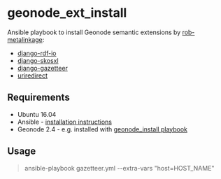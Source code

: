# geonode_ext_install
Ansible playbook to install Geonode semantic extensions by [rob-metalinkage](https://github.com/rob-metalinkage):
* [django-rdf-io](https://github.com/rob-metalinkage/django-rdf-io)
* [django-skosxl](https://github.com/rob-metalinkage/django-skosxl)
* [django-gazetteer](https://github.com/rob-metalinkage/django-gazetteer)
* [uriredirect](https://github.com/rob-metalinkage/uriredirect)

## Requirements
* Ubuntu 16.04
* Ansible - [installation instructions](http://docs.ansible.com/ansible/intro_installation.html#latest-releases-via-apt-ubuntu)
* Geonode 2.4 - e.g. installed with [geonode_install playbook](https://github.com/UNSW-CFRC/geonode_install)

## Usage
> ansible-playbook gazetteer.yml --extra-vars "host=HOST_NAME"
